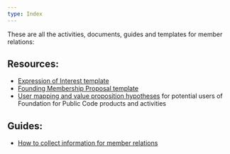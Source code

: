```yaml
---
type: Index
---
```


These are all the activities, documents, guides and templates for member relations:

## Resources:
* [Expression of Interest template](expression-of-interest.md)
* [Founding Membership Proposal template](founding-membership-proposal.md)
* [User mapping and value proposition hypotheses](user-mapping/index.md) for potential users of Foundation for Public Code products and activities

## Guides:
* [How to collect information for member relations](collect-information.md)
